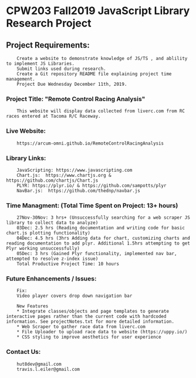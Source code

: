 # CPW203 Fall2019 JavaScript Library Research Project

## **Project Requirements:**<br>
        Create a website to demonstrate knowledge of JS/TS , and ablility to implement JS Libraries.
        Submit links used during research.
        Create a Git repository README file explaining project time management.
        Project Due Wednesday December 11th, 2019.

### **Project Title: "Remote Control Racing Analysis"**<br>
        This website will display data collected from liverc.com from RC races entered at Tacoma R/C Raceway.

### **Live Website:**<br>
        https://arcum-omni.github.io/RemoteControlRacingAnalysis 

### **Library Links:**<br>
        JavaScripting: https://www.javascripting.com 
        Chart.js:  https://www.chartjs.org & https://github.com/chartjs/Chart.js 
        PLYR: https://plyr.io/ & https://github.com/sampotts/plyr 
        NavBar.js:  https://github.com/thednp/navbar.js

### **Time Managment: (Total Time Spent on Project: 13+ hours)**<br>
        27Nov-30Nov: 3 hrs+ (Unsuccessfully searching for a web scraper JS library to collect data to analyze)
        03Dec: 2.5 hrs (Reading documentation and writing code for basic chart.js plotting functionality)
        04Dec: 4.5 hrs (3hrs Adding data for chart, customizing charts and reading documentation to add plyr. Additional 1.5hrs attempting to get Plyr working unsuccessfully)
        05Dec: 3 hrs (Gained Plyr functionality, implemented nav bar, attempted to resolve z-index issue)
        Total Productive Project Time: 10 hours

### **Future Enhancements / Issues:**<br>
        Fix:
        Video player covers drop down navigation bar

        New Features
        * Integrate classes/objects and page templates to generate interactive pages rather than the current code with hardcoded information. See projectNotes.txt for more detailed information.
        * Web Scraper to gather race data from liverc.com
        * File Uploader to upload race data to website (https://uppy.io/) 
        * CSS styling to improve aesthetics for user experience

### **Contact Us:**
        hut8dev@gmail.com
        travis.l.eiler@gmail.com
